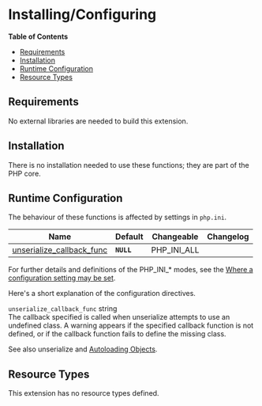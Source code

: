 Installing/Configuring
======================

**Table of Contents**

-   [Requirements](/var/setup.html#Requirements)
-   [Installation](/var/setup.html#Installation)
-   [Runtime Configuration](/var/setup.html#Runtime%20Configuration)
-   [Resource Types](/var/setup.html#Resource%20Types)

Requirements
------------

No external libraries are needed to build this extension.

Installation
------------

There is no installation needed to use these functions; they are part of
the PHP core.

Runtime Configuration
---------------------

The behaviour of these functions is affected by settings in `php.ini`.

| Name                                                                  | Default    | Changeable    | Changelog |
|-----------------------------------------------------------------------|------------|---------------|-----------|
| <a href="/var/setup.html#" class="link">unserialize_callback_func</a> | **`NULL`** | PHP\_INI\_ALL |           |

For further details and definitions of the PHP\_INI\_\* modes, see the
<a href="/configuration/changes/modes.html" class="xref">Where a configuration setting may be set</a>.

Here's a short explanation of the configuration directives.

`unserialize_callback_func` <span class="type">string</span>  
The callback specified is called when <span
class="function">unserialize</span> attempts to use an undefined class.
A warning appears if the specified callback function is not defined, or
if the callback function fails to define the missing class.

See also <span class="function">unserialize</span> and
<a href="/language/oop5/autoload.html" class="link">Autoloading Objects</a>.

Resource Types
--------------

This extension has no resource types defined.
